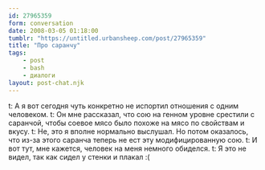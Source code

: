```yaml
---
id: 27965359
form: conversation
date: 2008-03-05 01:18:00
tumblr: "https://untitled.urbansheep.com/post/27965359"
title: "Про саранчу"
tags:
    - post
    - bash
    - диалоги
layout: post-chat.njk
---
```


t: А я вот сегодня чуть конкретно не испортил отношения с одним человеком.
t:  Он мне рассказал, что сою на генном уровне срестили с саранчой, чтобы соевое мясо было похоже на мясо по свойствам и вкусу.
t:  Не, это я вполне нормально выслушал. Но потом оказалось, что из-за этого саранча теперь не ест эту модифицированную сою.
t: И вот тут, мне кажется, человек на меня немного обиделся.
t: Я это не видел, так как сидел у стенки и плакал :(

